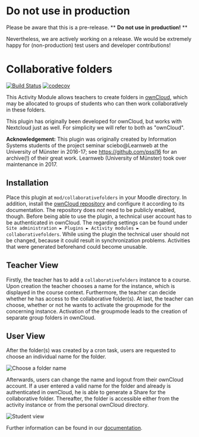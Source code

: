 # Do not use in production
Please be aware that this is a pre-release. ** **Do not use in production!** ** 

Nevertheless, we are actively working on a release. We would be extremely happy for (non-production) test users and developer contributions!

# Collaborative folders

[![Build Status](https://travis-ci.org/learnweb/moodle-mod_collaborativefolders.svg?branch=master)](https://travis-ci.org/learnweb/moodle-mod_collaborativefolders)
[![codecov](https://codecov.io/gh/learnweb/moodle-mod_collaborativefolders/branch/master/graph/badge.svg)](https://codecov.io/gh/learnweb/moodle-mod_collaborativefolders)

This Activity Module allows teachers to create folders in [ownCloud](https://owncloud.org/), 
which may be allocated to groups of students who can then work collaboratively in these folders.

This plugin has originally been developed for ownCloud, but works with Nextcloud just as well. For simplicity we will refer to both as "ownCloud".


**Acknowledgement:** This plugin was originally created by Information Systems students of the project seminar sciebo@Learnweb 
at the University of Münster in 2016-17; see https://github.com/pssl16 for an archive(!) of their great work.
Learnweb (University of Münster) took over maintenance in 2017.
  
## Installation

Place this plugin at `mod/collaborativefolders` in your Moodle directory.
In addition, install the [ownCloud repository](https://moodle.org/plugins/repository_owncloud) 
and configure it according to its documentation. The repository does *not* need to be publicly enabled,
though.
Before being able to use the plugin, a technical user account has to be authenticated in ownCloud. The regarding settings can be found under 
`Site administration ► Plugins ► Activity modules ► collaborativefolders`. 
While using the plugin the technical user should not be changed, because it could result in synchronization problems.
Activities that were generated beforehand could become unusable.

## Teacher View

Firstly, the teacher has to add a `collaborativefolders` instance to a course. 
Upon creation the teacher chooses a name for the instance, which is displayed in
the course context. Furthermore, the teacher can decide whether he has access to the collaborative folder(s).
At last, the teacher can choose, whether or not he wants to activate the groupmode for the
concerning instance. Activation of the groupmode leads to the creation of separate group folders in ownCloud.

## User View

After the folder(s) was created by a cron task, users are requested to choose an individual name for the folder.

 ![Choose a folder name](https://user-images.githubusercontent.com/432117/27693591-28c99eda-5cea-11e7-9214-62d736d45273.png)
 
Afterwards, users can change the name and logout from their ownCloud account. 
If a user entered a valid name for the folder and already is authenticated in ownCloud,
he is able to generate a Share for the collaborative folder. Thereafter, the folder is accessible either from
the activity instance or from the personal ownCloud directory.
 
 ![Student view](https://user-images.githubusercontent.com/432117/27693597-2b2f0106-5cea-11e7-8f40-705980c8e055.png)

Further information can be found in our [documentation](https://pssl16.github.io).
